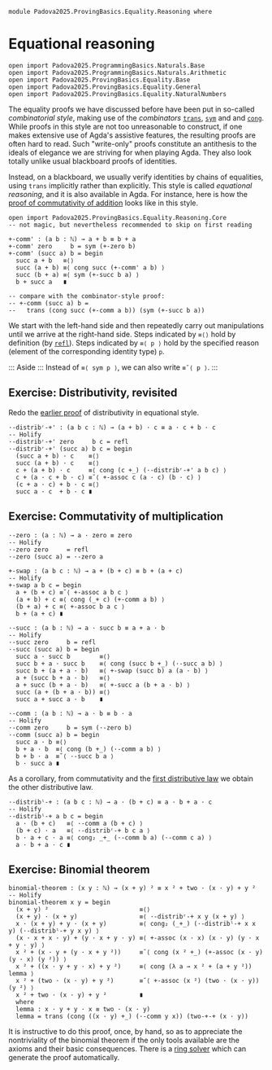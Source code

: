 ```
module Padova2025.ProvingBasics.Equality.Reasoning where
```

# Equational reasoning

```
open import Padova2025.ProgrammingBasics.Naturals.Base
open import Padova2025.ProgrammingBasics.Naturals.Arithmetic
open import Padova2025.ProvingBasics.Equality.Base
open import Padova2025.ProvingBasics.Equality.General
open import Padova2025.ProvingBasics.Equality.NaturalNumbers
```

The equality proofs we have discussed before have been put in so-called
*combinatorial style*, making use of the *combinators*
[`trans`](Padova2025.ProvingBasics.Equality.General.html#trans),
[`sym`](Padova2025.ProvingBasics.Equality.General.html#sym) and
and [`cong`](Padova2025.ProvingBasics.Equality.General.html#cong). While proofs
in this style are not too unreasonable to construct, if one makes extensive use
of Agda's assistive features, the resulting proofs are often hard to read. Such
"write-only" proofs constitute an antithesis to the ideals of elegance we are
striving for when playing Agda. They also look totally unlike usual blackboard
proofs of identities.

Instead, on a blackboard, we usually verify identities by chains of
equalities, using `trans` implicitly rather than explicitly. This style is
called *equational reasoning*, and it is also available in Agda. For instance,
here is how the [proof of commutativity of addition](Padova2025.ProvingBasics.Equality.NaturalNumbers.html#+-comm)
looks like in this style.

```
open import Padova2025.ProvingBasics.Equality.Reasoning.Core
-- not magic, but nevertheless recommended to skip on first reading

+-comm' : (a b : ℕ) → a + b ≡ b + a
+-comm' zero     b = sym (+-zero b)
+-comm' (succ a) b = begin
  succ a + b   ≡⟨⟩
  succ (a + b) ≡⟨ cong succ (+-comm' a b) ⟩
  succ (b + a) ≡⟨ sym (+-succ b a) ⟩
  b + succ a   ∎

-- compare with the combinator-style proof:
-- +-comm (succ a) b =
--   trans (cong succ (+-comm a b)) (sym (+-succ b a))
```

We start with the left-hand side and then repeatedly carry out manipulations
until we arrive at the right-hand side. Steps indicated by `≡⟨⟩` hold by
definition (by [`refl`](Padova2025.ProvingBasics.Equality.Base.html#_≡_.refl)).
Steps indicated by `≡⟨ p ⟩` hold by the specified reason (element of the
corresponding identity type) `p`.

::: Aside :::
Instead of `≡⟨ sym p ⟩`, we can also write `≡˘⟨ p ⟩`.
:::


## Exercise: Distributivity, revisited

Redo the [earlier proof](Padova2025.ProvingBasics.Equality.NaturalNumbers.html#·-distribʳ-+)
of distributivity in equational style.

```
·-distribʳ-+' : (a b c : ℕ) → (a + b) · c ≡ a · c + b · c
-- Holify
·-distribʳ-+' zero     b c = refl
·-distribʳ-+' (succ a) b c = begin
  (succ a + b) · c    ≡⟨⟩
  succ (a + b) · c    ≡⟨⟩
  c + (a + b) · c     ≡⟨ cong (c +_) (·-distribʳ-+' a b c) ⟩
  c + (a · c + b · c) ≡˘⟨ +-assoc c (a · c) (b · c) ⟩
  (c + a · c) + b · c ≡⟨⟩
  succ a · c  + b · c ∎
```


## Exercise: Commutativity of multiplication

```
·-zero : (a : ℕ) → a · zero ≡ zero
-- Holify
·-zero zero     = refl
·-zero (succ a) = ·-zero a
```

```
+-swap : (a b c : ℕ) → a + (b + c) ≡ b + (a + c)
-- Holify
+-swap a b c = begin
  a + (b + c) ≡˘⟨ +-assoc a b c ⟩
  (a + b) + c ≡⟨ cong (_+ c) (+-comm a b) ⟩
  (b + a) + c ≡⟨ +-assoc b a c ⟩
  b + (a + c) ∎
```

```
·-succ : (a b : ℕ) → a · succ b ≡ a + a · b
-- Holify
·-succ zero     b = refl
·-succ (succ a) b = begin
  succ a · succ b        ≡⟨⟩
  succ b + a · succ b    ≡⟨ cong (succ b +_) (·-succ a b) ⟩
  succ b + (a + a · b)   ≡⟨ +-swap (succ b) a (a · b) ⟩
  a + (succ b + a · b)   ≡⟨⟩
  a + succ (b + a · b)   ≡⟨ +-succ a (b + a · b) ⟩
  succ (a + (b + a · b)) ≡⟨⟩
  succ a + succ a · b    ∎
```

```
·-comm : (a b : ℕ) → a · b ≡ b · a
-- Holify
·-comm zero     b = sym (·-zero b)
·-comm (succ a) b = begin
  succ a · b ≡⟨⟩
  b + a · b  ≡⟨ cong (b +_) (·-comm a b) ⟩
  b + b · a  ≡˘⟨ ·-succ b a ⟩
  b · succ a ∎
```

As a corollary, from commutativity and the [first distributive
law](Padova2025.ProvingBasics.Equality.NaturalNumbers.html#·-distribʳ-+) we obtain the other distributive law.

```
·-distribˡ-+ : (a b c : ℕ) → a · (b + c) ≡ a · b + a · c
-- Holify
·-distribˡ-+ a b c = begin
  a · (b + c)   ≡⟨ ·-comm a (b + c) ⟩
  (b + c) · a   ≡⟨ ·-distribʳ-+ b c a ⟩
  b · a + c · a ≡⟨ cong₂ _+_ (·-comm b a) (·-comm c a) ⟩
  a · b + a · c ∎
```


## Exercise: Binomial theorem

```
binomial-theorem : (x y : ℕ) → (x + y) ² ≡ x ² + two · (x · y) + y ²
-- Holify
binomial-theorem x y = begin
  (x + y) ²                         ≡⟨⟩
  (x + y) · (x + y)                 ≡⟨ ·-distribʳ-+ x y (x + y) ⟩
  x · (x + y) + y · (x + y)         ≡⟨ cong₂ (_+_) (·-distribˡ-+ x x y) (·-distribˡ-+ y x y) ⟩
  (x · x + x · y) + (y · x + y · y) ≡⟨ +-assoc (x · x) (x · y) (y · x + y · y) ⟩
  x ² + (x · y + (y · x + y ²))     ≡˘⟨ cong (x ² +_) (+-assoc (x · y) (y · x) (y ²)) ⟩
  x ² + ((x · y + y · x) + y ²)     ≡⟨ cong (λ a → x ² + (a + y ²)) lemma ⟩
  x ² + (two · (x · y) + y ²)       ≡˘⟨ +-assoc (x ²) (two · (x · y)) (y ²) ⟩
  x ² + two · (x · y) + y ²         ∎
  where
  lemma : x · y + y · x ≡ two · (x · y)
  lemma = trans (cong ((x · y) +_) (·-comm y x)) (two-+-+ (x · y))
```

It is instructive to do this proof, once, by hand, so as to appreciate the
nontriviality of the binomial theorem if the only tools available are
the axioms and their basic consequences. There is a
[ring solver](https://gist.github.com/andrejbauer/358722620c26c09d6be218bcd95ee654)
which can generate the proof automatically.

